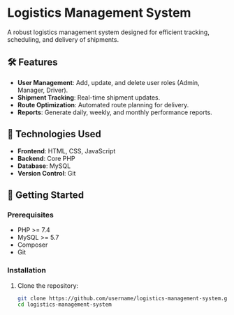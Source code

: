 # Logistics Management System

A robust logistics management system designed for efficient tracking, scheduling, and delivery of shipments.

## 🛠 Features
- **User Management**: Add, update, and delete user roles (Admin, Manager, Driver).
- **Shipment Tracking**: Real-time shipment updates.
- **Route Optimization**: Automated route planning for delivery.
- **Reports**: Generate daily, weekly, and monthly performance reports.

## 🔧 Technologies Used
- **Frontend**: HTML, CSS, JavaScript
- **Backend**: Core PHP
- **Database**: MySQL
- **Version Control**: Git

## 🚀 Getting Started

### Prerequisites
- PHP >= 7.4
- MySQL >= 5.7
- Composer
- Git

### Installation

1. Clone the repository:
   ```bash
   git clone https://github.com/username/logistics-management-system.git
   cd logistics-management-system
